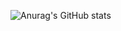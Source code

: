![Anurag's GitHub stats](https://github-readme-stats.vercel.app/api?username=bordernone&count_private=true)
